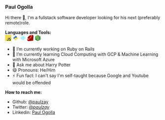 ### Paul Ogolla 

Hi there 👋, I'm a fullstack software developer looking for his next (preferably remote)role.

**Languages and Tools:**  
<code><img height="20" src="https://raw.githubusercontent.com/github/explore/80688e429a7d4ef2fca1e82350fe8e3517d3494d/topics/javascript/javascript.png"></code>
<code><img height="20" src="https://raw.githubusercontent.com/github/explore/80688e429a7d4ef2fca1e82350fe8e3517d3494d/topics/python/python.png"></code>
<code><img height="20" src="https://raw.githubusercontent.com/github/explore/80688e429a7d4ef2fca1e82350fe8e3517d3494d/topics/react/react.png"></code>
<code><img height="20" src="https://raw.githubusercontent.com/github/explore/5c058a388828bb5fde0bcafd4bc867b5bb3f26f3/topics/ruby/ruby.png"></code>
<code><img height="20" src="https://raw.githubusercontent.com/github/explore/80688e429a7d4ef2fca1e82350fe8e3517d3494d/topics/nodejs/nodejs.png"></code>


- 🔭 I’m currently working on Ruby on Rails
- 🌱 I’m currently learning Cloud Computing with GCP & Machine Learning with Microsoft Azure
- 💬 Ask me about Harry Potter
- 😄 Pronouns: He/Him
- ⚡ Fun fact: I can't say I'm self-taught because Google and Youtube would be offended

**How to reach me:**  
- Github: [@paulzay](https://github.com/paulzay)
- Twitter: [@_paulzay_](https://twitter.com/_paulzay_)
- Linkedin: [Paul Ogolla](https://linkedin.com/in/paulogolla)
